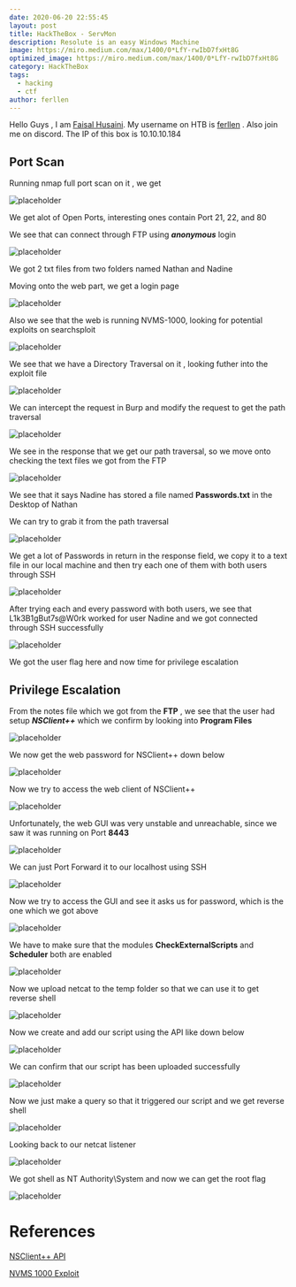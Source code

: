 ```yaml
---
date: 2020-06-20 22:55:45
layout: post
title: HackTheBox - ServMon
description: Resolute is an easy Windows Machine
image: https://miro.medium.com/max/1400/0*LfY-rwIbD7fxHt8G
optimized_image: https://miro.medium.com/max/1400/0*LfY-rwIbD7fxHt8G
category: HackTheBox
tags:
  - hacking
  - ctf
author: ferllen
---
```


Hello Guys , I am <a href="https://twitter.com/_kNgF">Faisal Husaini</a>. My username on HTB is <a href="https://www.hackthebox.eu/home/users/profile/7404">ferllen</a> . Also join me on discord.
The IP of this box is 10.10.10.184

## Port Scan

Running nmap full port scan on it , we get

![placeholder](https://miro.medium.com/max/2000/1*9RfXwzDDA_RofTrBbnw3gA.png "Large example image")

We get alot of Open Ports, interesting ones contain Port 21, 22, and 80

We see that can connect through FTP using ***anonymous*** login

![placeholder](https://miro.medium.com/max/1400/1*FTRwp0WL62mwqyBKjvGsIw.png "Large example image")

We got 2 txt files from two folders named Nathan and Nadine

Moving onto the web part, we get a login page

![placeholder](https://miro.medium.com/max/2000/1*rl1Dzu6E39a8wgru-3g28w.png "Large example image")

Also we see that the web is running NVMS-1000, looking for potential exploits on searchsploit

![placeholder](https://miro.medium.com/max/2000/1*M7Sxde1F7ChNTDVnB1LHYw.png "Large example image")

We see that we have a Directory Traversal on it , looking futher into the exploit file

![placeholder](https://miro.medium.com/max/2000/1*ObGo6WYovXbECTIKTx4-Dw.png "Large example image")

We can intercept the request in Burp and modify the request to get the path traversal

![placeholder](https://miro.medium.com/max/1400/1*eRl7r2jBKf7WwVh11DfEGA.png "Large example image")

We see in the response that we get our path traversal, so we move onto checking the text files we got from the FTP

![placeholder](https://miro.medium.com/max/2000/1*WjU0aL6y3naqTIoUeLvrGQ.png "Large example image")

We see that it says Nadine has stored a file named **Passwords.txt** in the Desktop of Nathan

We can try to grab it from the path traversal

![placeholder](https://miro.medium.com/max/1400/1*NE-oOAY4LwgtUDt9FF7G1Q.png "Large example image")

We get a lot of Passwords in return in the response field, we copy it to a text file in our local machine and then try each one of them with both users through SSH

![placeholder](https://miro.medium.com/max/2000/1*Ci_ILsewnZUEO_XxZOpLzg.png "Large example image")

After trying each and every password with both users, we see that L1k3B1gBut7s@W0rk worked for user Nadine and we got connected through SSH successfully

![placeholder](https://miro.medium.com/max/1052/1*caV5aqP1Q7uQCHJNeRVC6w.png "Large example image")

We got the user flag here and now time for privilege escalation

## Privilege Escalation

From the notes file which we got from the **FTP** , we see that the user had setup ***NSClient++*** which we confirm by looking into **Program Files**

![placeholder](https://miro.medium.com/max/1400/1*3RL6T3GSjxCtJ5j17gsvBQ.png "Large example image")

We now get the web password for NSClient++ down below

![placeholder](https://miro.medium.com/max/1400/1*tVjhqUTxPMSM5jrPmYMTLg.png "Large example image")

Now we try to access the web client of NSClient++

![placeholder](https://miro.medium.com/max/2000/1*it6M1cf7YQcIP2fXV0pjEQ.png "Large example image")

Unfortunately, the web GUI was very unstable and unreachable, since we saw it was running on Port **8443**

![placeholder](https://miro.medium.com/max/1400/1*ciLxQM7ZH_nwX4Sw40NghQ.png "Large example image")

We can just Port Forward it to our localhost using SSH

![placeholder](https://miro.medium.com/max/1400/1*bA_m3QDadM_oCcTB2xLyFw.png "Large example image")

Now we try to access the GUI and see it asks us for password, which is the one which we got above

![placeholder](https://miro.medium.com/max/2000/1*GQoCeD8JT2D9B6_Kt7HrTw.png "Large example image")

We have to make sure that the modules **CheckExternalScripts** and **Scheduler** both are enabled

![placeholder](https://miro.medium.com/max/2000/1*npOTkftH6NJentgSP0ifdw.png "Large example image")

Now we upload netcat to the temp folder so that we can use it to get reverse shell

![placeholder](https://miro.medium.com/max/1194/1*qrLPh2W6AkOsbHBUvZwAkg.png "Large example image")

Now we create and add our script using the API like down below

![placeholder](https://miro.medium.com/max/2000/1*wR-zsiL3g0nTI1CynMDXcw.png "Large example image")

We can confirm that our script has been uploaded successfully

![placeholder](https://miro.medium.com/max/1400/1*WeG9v80YCGYyh65uO0k7sg.png "Large example image")

Now we just make a query so that it triggered our script and we get reverse shell

![placeholder](https://miro.medium.com/max/1400/1*ese0dcpirM9It01GuZxIjw.png "Large example image")

Looking back to our netcat listener

![placeholder](https://miro.medium.com/max/1118/1*b3j2NbnTUnW_2gBVhQ7tTg.png "Large example image")

We got shell as NT Authority\System and now we can get the root flag

![placeholder](https://miro.medium.com/max/1048/1*uvo7pFBSi2DqxW9kkveygg.png "Large example image")

# References

<a href="https://docs.nsclient.org/api/rest/">NSClient++ API</a>


<a href="https://www.exploit-db.com/exploits/47774">NVMS 1000 Exploit</a>














